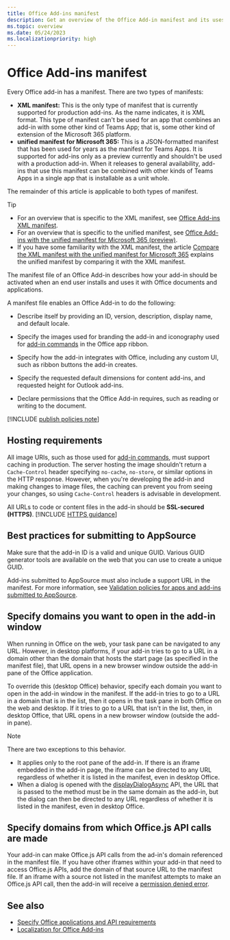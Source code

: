 ```yaml
---
title: Office Add-ins manifest
description: Get an overview of the Office Add-in manifest and its uses.
ms.topic: overview
ms.date: 05/24/2023
ms.localizationpriority: high
---
```


# Office Add-ins manifest

Every Office add-in has a manifest. There are two types of manifests:

- **XML manifest:** This is the only type of manifest that is currently supported for production add-ins. As the name indicates, it is XML format. This type of manifest can't be used for an app that combines an add-in with some other kind of Teams App; that is, some other kind of extension of the Microsoft 365 platform.
- **unified manifest for Microsoft 365:** This is a JSON-formatted manifest that has been used for years as the manifest for Teams Apps. It is supported for add-ins only as a preview currently and shouldn't be used with a production add-in. When it releases to general availability, add-ins that use this manifest can be combined with other kinds of Teams Apps in a single app that is installable as a unit whole. 

The remainder of this article is applicable to both types of manifest. 

> [!TIP]
>
> - For an overview that is specific to the XML manifest, see [Office Add-ins XML manifest](xml-manifest-overview.md).
> - For an overview that is specific to the unified manifest, see [Office Add-ins with the unified manifest for Microsoft 365 (preview)](unified-manifest-overview.md).
> - If you have some familiarity with the XML manifest, the article [Compare the XML manifest with the unified manifest for Microsoft 365](json-manifest-overview.md) explains the unified manifest by comparing it with the XML manifest.

The manifest file of an Office Add-in describes how your add-in should be activated when an end user installs and uses it with Office documents and applications.

A manifest file enables an Office Add-in to do the following:

- Describe itself by providing an ID, version, description, display name, and default locale.

- Specify the images used for branding the add-in and iconography used for [add-in commands](../design/add-in-commands.md) in the Office app ribbon.

- Specify how the add-in integrates with Office, including any custom UI, such as ribbon buttons the add-in creates.

- Specify the requested default dimensions for content add-ins, and requested height for Outlook add-ins.

- Declare permissions that the Office Add-in requires, such as reading or writing to the document.

[!INCLUDE [publish policies note](../includes/note-publish-policies.md)]

## Hosting requirements

All image URIs, such as those used for [add-in commands](../design/add-in-commands.md), must support caching in production. The server hosting the image shouldn't return a `Cache-Control` header specifying `no-cache`, `no-store`, or similar options in the HTTP response. However, when you're developing the add-in and making changes to image files, the caching can prevent you from seeing your changes, so using `Cache-Control` headers is advisable in development.

All URLs to code or content files in the add-in should be **SSL-secured (HTTPS)**. [!INCLUDE [HTTPS guidance](../includes/https-guidance.md)]

## Best practices for submitting to AppSource

Make sure that the add-in ID is a valid and unique GUID. Various GUID generator tools are available on the web that you can use to create a unique GUID.

Add-ins submitted to AppSource must also include a support URL in the manifest. For more information, see [Validation policies for apps and add-ins submitted to AppSource](/legal/marketplace/certification-policies).

## Specify domains you want to open in the add-in window

When running in Office on the web, your task pane can be navigated to any URL. However, in desktop platforms, if your add-in tries to go to a URL in a domain other than the domain that hosts the start page (as specified in the manifest file), that URL opens in a new browser window outside the add-in pane of the Office application.

To override this (desktop Office) behavior, specify each domain you want to open in the add-in window in the manifest. If the add-in tries to go to a URL in a domain that is in the list, then it opens in the task pane in both Office on the web and desktop. If it tries to go to a URL that isn't in the list, then, in desktop Office, that URL opens in a new browser window (outside the add-in pane).

> [!NOTE]
> There are two exceptions to this behavior.
>
> - It applies only to the root pane of the add-in. If there is an iframe embedded in the add-in page, the iframe can be directed to any URL regardless of whether it is listed in the manifest, even in desktop Office.
> - When a dialog is opened with the [displayDialogAsync](/javascript/api/office/office.ui?view=common-js&preserve-view=true#office-office-ui-displaydialogasync-member(1)) API, the URL that is passed to the method must be in the same domain as the add-in, but the dialog can then be directed to any URL regardless of whether it is listed in the manifest, even in desktop Office.

## Specify domains from which Office.js API calls are made

Your add-in can make Office.js API calls from the ad-in's domain referenced in the manifest file. If you have other iframes within your add-in that need to access Office.js APIs, add the domain of that source URL to the manifest file. If an iframe with a source not listed in the manifest attempts to make an Office.js API call, then the add-in will receive a [permission denied error](../reference/javascript-api-for-office-error-codes.md).

## See also

- [Specify Office applications and API requirements](specify-office-hosts-and-api-requirements.md)
- [Localization for Office Add-ins](localization.md)
